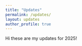 ```yaml
---
title: "Updates"
permalink: /updates/
layout: updates
author_profile: true
---
```


Hi these are my updates for 2025!
